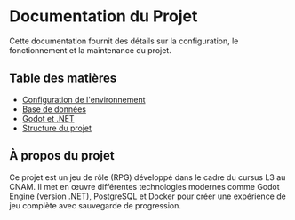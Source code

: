 # Documentation du Projet

Cette documentation fournit des détails sur la configuration, le fonctionnement et la maintenance du projet.

## Table des matières

- [Configuration de l'environnement](./environment.md)
- [Base de données](./database.md)
- [Godot et .NET](./godot.md)
- [Structure du projet](./structure.md)

## À propos du projet

Ce projet est un jeu de rôle (RPG) développé dans le cadre du cursus L3 au CNAM. Il met en œuvre différentes technologies modernes comme Godot Engine (version .NET), PostgreSQL et Docker pour créer une expérience de jeu complète avec sauvegarde de progression. 